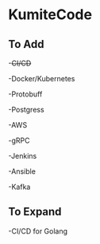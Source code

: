 # KumiteCode

## To Add

-~~CI/CD~~

-Docker/Kubernetes

-Protobuff

-Postgress

-AWS

-gRPC

-Jenkins

-Ansible

-Kafka

## To Expand

-CI/CD for Golang
